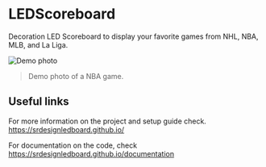 # LEDScoreboard

Decoration LED Scoreboard to display your favorite games from NHL, NBA, MLB, and La Liga.

![Demo photo](./img/demo1.png)

> Demo photo of a NBA game.

## Useful links
For more information on the project and setup guide check. <https://srdesignledboard.github.io/>

For documentation on the code, check <https://srdesignledboard.github.io/documentation>